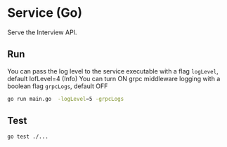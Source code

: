 # Service (Go)

Serve the Interview API.

## Run
You can pass the log level to the service executable with a flag `logLevel`, default lofLevel=4 (Info)
You can turn ON grpc middleware logging with a boolean flag `grpcLogs`, default OFF 

```sh
go run main.go  -logLevel=5 -grpcLogs
```

## Test

```sh
go test ./...
```